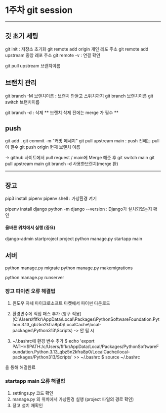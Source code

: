 # 1주차 git session
---
## 깃 초기 세팅
git init : 저장소 초기화
git remote add origin 개인 레포 주소
git remote add upstream 중앙 레포 주소
git remote -v : 연결 확인

git pull upstream 브랜치이름

## 브랜치 관리
git branch -M 브랜치이름 : 브랜치 만들고 스위치까지
git branch 브랜치이름
git switch 브랜치이름

git branch -d : 삭제 
** 브랜치 삭제 전에는 merge 가 필수 **

## push
git add .
git commit -m "커밋 메세지"
git pull upstream main : push 전에는 pull 이 필수
git push origin 현재 브랜치 이름

-> github 사이트에서 pull request / main에 Merge 해준 후
git switch main
git pull upstream main
git branch -d 사용한브랜치(merge 완)

---
## 장고
pip3 install pipenv
pipenv shell : 가상환경 켜기

pipenv install django
python -m django --version  : Django가 설치되었는지 확인

#### 올바른 위치에서 실행 (중요)
django-admin startproject project
python manage.py startapp main

## 서버
python manage.py migrate
python manage.py makemigrations

python manage.py runserver


### 장고 파이썬 오류 해결법
1. 윈도우 자체 마이크로소프트 마켓에서 파이썬 다운로드

2. 환경변수에 직접 패스 추가 (영구 적용)
    (C:\Users\flfkr\AppData\Local\Packages\PythonSoftwareFoundation.Python.3.13_qbz5n2kfra8p0\LocalCache\local-packages\Python313\Scripts)
-> 안 될 시

3. ~/.bashrc에 환경 변수 추가
    $ echo 'export PATH=$PATH:/c/Users/flfkr/AppData/Local/Packages/PythonSoftwareFoundation.Python.3.13_qbz5n2kfra8p0/LocalCache/local-packages/Python313/Scripts' >> ~/.bashrc
    $ source ~/.bashrc

을 통해 해결완료

### startapp main 오류 해결법
1. settings.py 코드 확인
2. manage.py 의 위치에서 가상환경 실행 (project 파일의 경로 확인)
3. 장고 설치 재확인
